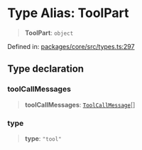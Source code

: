 # Type Alias: ToolPart

> **ToolPart**: `object`

Defined in: [packages/core/src/types.ts:297](https://github.com/GeoDaCenter/openassistant/blob/994a31d776db171047aa7cd650eb798b5317f644/packages/core/src/types.ts#L297)

## Type declaration

### toolCallMessages

> **toolCallMessages**: [`ToolCallMessage`](ToolCallMessage.md)[]

### type

> **type**: `"tool"`
